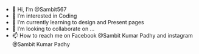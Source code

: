 - 👋 Hi, I’m @Sambit567
- 👀 I’m interested in Coding
- 🌱 I’m currently learning to design and Present pages
- 💞️ I’m looking to collaborate on ...
- 📫 How to reach me on Facebook @Sambit Kumar Padhy and instagram @Sambit Kumar Padhy

<!---
Sambit567/Sambit567 is a ✨ special ✨ repository because its `README.md` (this file) appears on your GitHub profile.
You can click the Preview link to take a look at your changes.
--->
